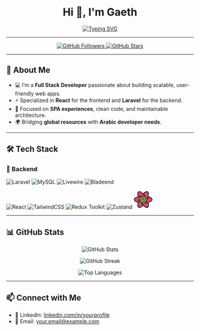 <h1 align="center">Hi 👋, I'm Gaeth</h1>

<!-- Typing effect -->
<p align="center">
  <a href="https://github.com/GhaethMrad">
    <img src="https://readme-typing-svg.herokuapp.com?font=Fira+Code&size=22&pause=1000&color=F75C7E&center=true&vCenter=true&width=500&lines=Full+Stack+Developer;React+%7C+Laravel+%7C+TailwindCSS;Clean+Code+%26+Scalable+Apps;Always+Learning+%26+Building" alt="Typing SVG" />
  </a>
</p>

---

<p align="center">
  <a href="https://github.com/GhaethMrad">
    <img src="https://img.shields.io/github/followers/GhaethMrad?label=Followers&style=social" alt="GitHub Followers"/>
  </a>
  <a href="https://github.com/GhaethMrad">
    <img src="https://img.shields.io/github/stars/GhaethMrad?affiliations=OWNER%2CCOLLABORATOR&style=social" alt="GitHub Stars"/>
  </a>
</p>

---

## 🚀 About Me
- 💻 I’m a **Full Stack Developer** passionate about building scalable, user-friendly web apps.  
- ⚡ Specialized in **React** for the frontend and **Laravel** for the backend.  
- 🎯 Focused on **SPA experiences**, clean code, and maintainable architecture.  
- 🌍 Bridging **global resources** with **Arabic developer needs**.  

---

## 🛠️ Tech Stack

### 🔹 Backend
<p>
  <img src="https://cdn.worldvectorlogo.com/logos/laravel-2.svg" alt="Laravel" width="50"/>
  <img src="https://www.svgrepo.com/show/303251/mysql-logo.svg" alt="MySQL" width="50"/>
  <img src="https://raw.githubusercontent.com/livewire/docs/master/art/logo.png" alt="Livewire" width="50"/>
  <img src="https://laravel.com/img/logomark.min.svg" alt="Blade" width="50"/>end
<p>
  <img src="https://cdn.worldvectorlogo.com/logos/react-2.svg" alt="React" width="50"/>
  <img src="https://www.vectorlogo.zone/logos/tailwindcss/tailwindcss-icon.svg" alt="TailwindCSS" width="50"/>
  <img src="https://raw.githubusercontent.com/reduxjs/redux/master/logo/logo.png" alt="Redux Toolkit" width="50"/>
  <img src="https://avatars.githubusercontent.com/u/72518640?s=200&v=4" alt="Zustand" width="50"/>
  <img src="https://raw.githubusercontent.com/TanStack/query/main/media/emblem-light.svg" alt="React Query" width="50"/>
</p>

---

## 📊 GitHub Stats
<p align="center">
  <img src="https://github-readme-stats.vercel.app/api?username=GhaethMrad&show_icons=true&theme=radical" alt="GitHub Stats"/>
</p>

<p align="center">
  <img src="https://github-readme-streak-stats.herokuapp.com/?user=GhaethMrad&theme=radical" alt="GitHub Streak"/>
</p>

<p align="center">
  <img src="https://github-readme-stats.vercel.app/api/top-langs/?username=GhaethMrad&layout=compact&theme=radical" alt="Top Languages"/>
</p>

---

## 📫 Connect with Me
- 💼 LinkedIn: [linkedin.com/in/yourprofile](https://linkedin.com/in/yourprofile)  
- 📧 Email: [your.email@example.com](mailto:your.email@example.com)
